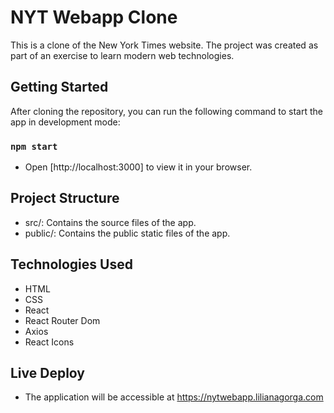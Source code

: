 # NYT Webapp Clone

This is a clone of the New York Times website. The project was created as part of an exercise to learn modern web technologies.

## Getting Started

After cloning the repository, you can run the following command to start the app in development mode:
### `npm start`

* Open [http://localhost:3000] to view it in your browser.

## Project Structure
* src/: Contains the source files of the app.
* public/: Contains the public static files of the app.


## Technologies Used
* HTML
* CSS
* React
* React Router Dom
* Axios
* React Icons

## Live Deploy
* The application will be accessible at https://nytwebapp.lilianagorga.com
